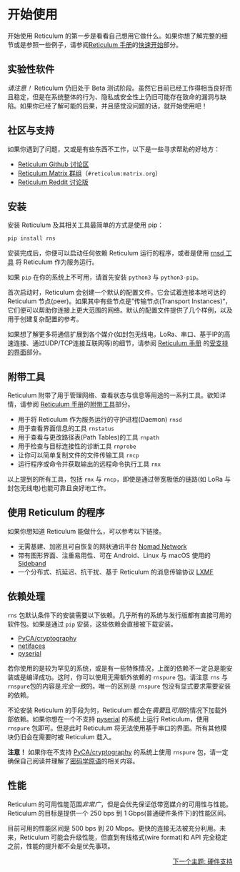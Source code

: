 # 开始使用
开始使用 Reticulum 的第一步是看看自己想用它做什么。如果你想了解完整的细节或是参照一些例子，请参阅[Reticulum 手册](manual/index.html)的[快速开始](manual/gettingstartedfast.html)部分。

## 实验性软件
*请注意！* Reticulum 仍旧处于 Beta 测试阶段。虽然它目前已经工作得相当良好而且稳定，但是在系统整体的行为、隐私或安全性上仍旧可能存在致命的漏洞与缺陷。如果你已经了解可能的后果，并且感觉没问题的话，就开始使用吧！

## 社区与支持

如果你遇到了问题，又或是有些东西不工作，以下是一些寻求帮助的好地方：

- [Reticulum Github 讨论区](https://github.com/markqvist/Reticulum/discussions)
- [Reticulum Matrix 群组](https://matrix.to/#/#reticulum:matrix.org)（`#reticulum:matrix.org`）
- [Reticulum Reddit 讨论版](https://reddit.com/r/reticulum)

## 安装
安装 Reticulum 及其相关工具最简单的方式是使用 pip：

```bash
pip install rns
```

安装完成后，你便可以启动任何依赖 Reticulum 运行的程序，或者是使用 [rnsd 工具](manual/using.html#the-rnsd-utility) 将 Reticulum 作为服务运行。

如果 `pip` 在你的系统上不可用，请首先安装 `python3` 与 `python3-pip`。

首次启动时，Reticulum 会创建一个默认的配置文件。它会试着连接本地可达的 Reticulum 节点(peer)。如果其中有些节点是”传输节点(Transport Instances)“，它们便可以帮助你连接上更大范围的网络。默认的配置文件提供了几个样例，以及用于创建复杂配置的参考。

如果想了解更多将通信扩展到各个媒介(如封包无线电，LoRa、串口、基于IP的高速连接、通过UDP/TCP连接互联网等)的细节，请参阅 [Reticulum 手册](manual/index.html) 的[受支持的界面](manual/interfaces.html)部分。

## 附带工具
Reticulum 附带了用于管理网络、查看状态与信息等用途的一系列工具。欲知详情，请参阅 [Reticulum 手册](manual/index.html)的[附带工具](manual/using.html#included-utility-programs)部分。

- 用于将 Reticulum 作为服务运行的守护进程(Daemon) `rnsd`
- 用于查看界面信息的工具 `rnstatus`
- 用于查看与更改路径表(Path Tables)的工具 `rnpath`
- 用于检查与目标连接性的诊断工具 `rnprobe`
- 让你可以简单复制文件的文件传输工具 `rncp`
- 运行程序或命令并获取输出的远程命令执行工具 `rnx`

以上提到的所有工具，包括 `rnx` 与 `rncp`，即使是通过带宽极低的链路(如 LoRa 与封包无线电)也能可靠且良好地工作。

## 使用 Reticulum 的程序
如果你想知道 Reticulum 能做什么，可以参考以下链接。

- 无需基建、加密且可自恢复的网状通讯平台 [Nomad Network](https://github.com/markqvist/NomadNet)
- 带有图形界面、注重易用性、可在 Android、Linux 与 macOS 使用的 [Sideband](https://github.com/markqvist/sideband)
- 一个分布式、抗延迟、抗干扰、基于 Reticulum 的消息传输协议 [LXMF](https://github.com/markqvist/lxmf)

## 依赖处理
`rns` 包默认条件下的安装需要以下依赖。几乎所有的系统与发行版都有直接可用的软件包。如果是通过 `pip` 安装，这些依赖会直接被下载安装。

- [PyCA/cryptography](https://github.com/pyca/cryptography)
- [netifaces](https://github.com/al45tair/netifaces)
- [pyserial](https://github.com/pyserial/pyserial)

若你使用的是较为罕见的系统，或是有一些特殊情况，上面的依赖不一定总是能安装或是编译成功。这时，你可以使用无需额外依赖的 `rnspure` 包。请注意 `rns` 与 `rnspure`包的内容是*完全一致*的。唯一的区别是 `rnspure` 包没有显式要求需要安装的依赖。

不论安装 Reticulum 的手段为何，Reticulum 都会在*需要*且*可用*的情况下加载外部依赖。如果你想在一个不支持 [pyserial](https://github.com/pyserial/pyserial) 的系统上运行 Reticulum，使用 `rnspure` 包即可。但是此时 Reticulum 将无法使用基于串口的界面。所有其他模块仍旧会在需要时被 Reticulum 载入。

**注意！** 如果你在不支持 [PyCA/cryptography](https://github.com/pyca/cryptography) 的系统上使用 `rnspure` 包，请一定确保自己阅读并理解了[密码学原语](crypto_zh-cn.html)的相关内容。

## 性能
Reticulum 的可用性能范围*非常广*，但是会优先保证低带宽媒介的可用性与性能。Reticulum 的目标是提供一个 250 bps 到 1 Gbps(普通硬件条件下)的性能区间。

目前可用的性能区间是 500 bps 到 20 Mbps。更快的连接无法被充分利用。未来，Reticulum 可能会升级性能，但直到有线格式(wire format)和 API 完全稳定之前，性能的提升都不会是优先事项。

<p align="right"><a href="hardware_zh-cn.html">下一个主题: 硬件支持</a></p>
